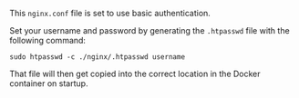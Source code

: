 This `nginx.conf` file is set to use basic authentication.

Set your username and password by generating the `.htpasswd` file with the following command:

`sudo htpasswd -c ./nginx/.htpasswd username`

That file will then get copied into the correct location in the Docker container on startup.

